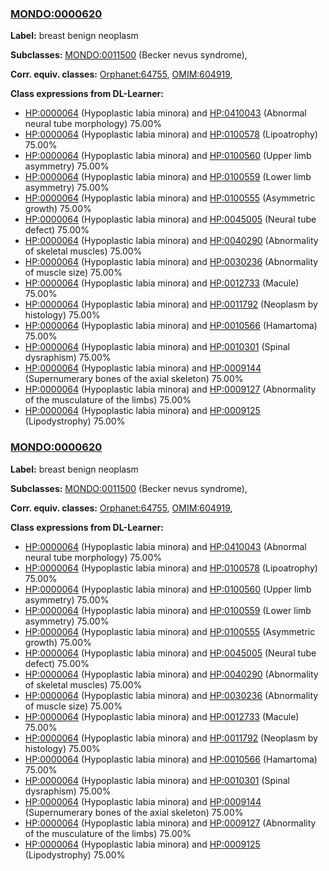 
### [MONDO:0000620](http://purl.obolibrary.org/obo/MONDO_0000620)
**Label:** breast benign neoplasm

**Subclasses:** [MONDO:0011500](http://purl.obolibrary.org/obo/MONDO_0011500) (Becker nevus syndrome), 

**Corr. equiv. classes:** [Orphanet:64755](http://www.orpha.net/ORDO/Orphanet_64755), [OMIM:604919](http://purl.obolibrary.org/obo/OMIM_604919), 

**Class expressions from DL-Learner:**

- [HP:0000064](http://purl.obolibrary.org/obo/HP_0000064) (Hypoplastic labia minora) and [HP:0410043](http://purl.obolibrary.org/obo/HP_0410043) (Abnormal neural tube morphology) 75.00%
- [HP:0000064](http://purl.obolibrary.org/obo/HP_0000064) (Hypoplastic labia minora) and [HP:0100578](http://purl.obolibrary.org/obo/HP_0100578) (Lipoatrophy) 75.00%
- [HP:0000064](http://purl.obolibrary.org/obo/HP_0000064) (Hypoplastic labia minora) and [HP:0100560](http://purl.obolibrary.org/obo/HP_0100560) (Upper limb asymmetry) 75.00%
- [HP:0000064](http://purl.obolibrary.org/obo/HP_0000064) (Hypoplastic labia minora) and [HP:0100559](http://purl.obolibrary.org/obo/HP_0100559) (Lower limb asymmetry) 75.00%
- [HP:0000064](http://purl.obolibrary.org/obo/HP_0000064) (Hypoplastic labia minora) and [HP:0100555](http://purl.obolibrary.org/obo/HP_0100555) (Asymmetric growth) 75.00%
- [HP:0000064](http://purl.obolibrary.org/obo/HP_0000064) (Hypoplastic labia minora) and [HP:0045005](http://purl.obolibrary.org/obo/HP_0045005) (Neural tube defect) 75.00%
- [HP:0000064](http://purl.obolibrary.org/obo/HP_0000064) (Hypoplastic labia minora) and [HP:0040290](http://purl.obolibrary.org/obo/HP_0040290) (Abnormality of skeletal muscles) 75.00%
- [HP:0000064](http://purl.obolibrary.org/obo/HP_0000064) (Hypoplastic labia minora) and [HP:0030236](http://purl.obolibrary.org/obo/HP_0030236) (Abnormality of muscle size) 75.00%
- [HP:0000064](http://purl.obolibrary.org/obo/HP_0000064) (Hypoplastic labia minora) and [HP:0012733](http://purl.obolibrary.org/obo/HP_0012733) (Macule) 75.00%
- [HP:0000064](http://purl.obolibrary.org/obo/HP_0000064) (Hypoplastic labia minora) and [HP:0011792](http://purl.obolibrary.org/obo/HP_0011792) (Neoplasm by histology) 75.00%
- [HP:0000064](http://purl.obolibrary.org/obo/HP_0000064) (Hypoplastic labia minora) and [HP:0010566](http://purl.obolibrary.org/obo/HP_0010566) (Hamartoma) 75.00%
- [HP:0000064](http://purl.obolibrary.org/obo/HP_0000064) (Hypoplastic labia minora) and [HP:0010301](http://purl.obolibrary.org/obo/HP_0010301) (Spinal dysraphism) 75.00%
- [HP:0000064](http://purl.obolibrary.org/obo/HP_0000064) (Hypoplastic labia minora) and [HP:0009144](http://purl.obolibrary.org/obo/HP_0009144) (Supernumerary bones of the axial skeleton) 75.00%
- [HP:0000064](http://purl.obolibrary.org/obo/HP_0000064) (Hypoplastic labia minora) and [HP:0009127](http://purl.obolibrary.org/obo/HP_0009127) (Abnormality of the musculature of the limbs) 75.00%
- [HP:0000064](http://purl.obolibrary.org/obo/HP_0000064) (Hypoplastic labia minora) and [HP:0009125](http://purl.obolibrary.org/obo/HP_0009125) (Lipodystrophy) 75.00%



### [MONDO:0000620](http://purl.obolibrary.org/obo/MONDO_0000620)
**Label:** breast benign neoplasm

**Subclasses:** [MONDO:0011500](http://purl.obolibrary.org/obo/MONDO_0011500) (Becker nevus syndrome), 

**Corr. equiv. classes:** [Orphanet:64755](http://www.orpha.net/ORDO/Orphanet_64755), [OMIM:604919](http://purl.obolibrary.org/obo/OMIM_604919), 

**Class expressions from DL-Learner:**

- [HP:0000064](http://purl.obolibrary.org/obo/HP_0000064) (Hypoplastic labia minora) and [HP:0410043](http://purl.obolibrary.org/obo/HP_0410043) (Abnormal neural tube morphology) 75.00%
- [HP:0000064](http://purl.obolibrary.org/obo/HP_0000064) (Hypoplastic labia minora) and [HP:0100578](http://purl.obolibrary.org/obo/HP_0100578) (Lipoatrophy) 75.00%
- [HP:0000064](http://purl.obolibrary.org/obo/HP_0000064) (Hypoplastic labia minora) and [HP:0100560](http://purl.obolibrary.org/obo/HP_0100560) (Upper limb asymmetry) 75.00%
- [HP:0000064](http://purl.obolibrary.org/obo/HP_0000064) (Hypoplastic labia minora) and [HP:0100559](http://purl.obolibrary.org/obo/HP_0100559) (Lower limb asymmetry) 75.00%
- [HP:0000064](http://purl.obolibrary.org/obo/HP_0000064) (Hypoplastic labia minora) and [HP:0100555](http://purl.obolibrary.org/obo/HP_0100555) (Asymmetric growth) 75.00%
- [HP:0000064](http://purl.obolibrary.org/obo/HP_0000064) (Hypoplastic labia minora) and [HP:0045005](http://purl.obolibrary.org/obo/HP_0045005) (Neural tube defect) 75.00%
- [HP:0000064](http://purl.obolibrary.org/obo/HP_0000064) (Hypoplastic labia minora) and [HP:0040290](http://purl.obolibrary.org/obo/HP_0040290) (Abnormality of skeletal muscles) 75.00%
- [HP:0000064](http://purl.obolibrary.org/obo/HP_0000064) (Hypoplastic labia minora) and [HP:0030236](http://purl.obolibrary.org/obo/HP_0030236) (Abnormality of muscle size) 75.00%
- [HP:0000064](http://purl.obolibrary.org/obo/HP_0000064) (Hypoplastic labia minora) and [HP:0012733](http://purl.obolibrary.org/obo/HP_0012733) (Macule) 75.00%
- [HP:0000064](http://purl.obolibrary.org/obo/HP_0000064) (Hypoplastic labia minora) and [HP:0011792](http://purl.obolibrary.org/obo/HP_0011792) (Neoplasm by histology) 75.00%
- [HP:0000064](http://purl.obolibrary.org/obo/HP_0000064) (Hypoplastic labia minora) and [HP:0010566](http://purl.obolibrary.org/obo/HP_0010566) (Hamartoma) 75.00%
- [HP:0000064](http://purl.obolibrary.org/obo/HP_0000064) (Hypoplastic labia minora) and [HP:0010301](http://purl.obolibrary.org/obo/HP_0010301) (Spinal dysraphism) 75.00%
- [HP:0000064](http://purl.obolibrary.org/obo/HP_0000064) (Hypoplastic labia minora) and [HP:0009144](http://purl.obolibrary.org/obo/HP_0009144) (Supernumerary bones of the axial skeleton) 75.00%
- [HP:0000064](http://purl.obolibrary.org/obo/HP_0000064) (Hypoplastic labia minora) and [HP:0009127](http://purl.obolibrary.org/obo/HP_0009127) (Abnormality of the musculature of the limbs) 75.00%
- [HP:0000064](http://purl.obolibrary.org/obo/HP_0000064) (Hypoplastic labia minora) and [HP:0009125](http://purl.obolibrary.org/obo/HP_0009125) (Lipodystrophy) 75.00%


